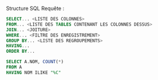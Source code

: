 Structure SQL Requête :

``` SQL title:"SYNTAXE"
SELECT... <LISTE DES COLONNES>
FROM... <LISTE DES TABLES CONTENANT LES COLONNES DESSUS>
JOIN... <JOITURE>
WHERE... <FILTRE DES ENREGISTREMENT>
GROUP BY... <LISTE DES REGROUPEMENTS>
HAVING... 
ORDER BY...
```

``` SQL title:"A NE PAS FAIRE!"
SELECT A.NOM, COUNT(*)
FROM A
HAVING NOM ILIKE "%C"
```

